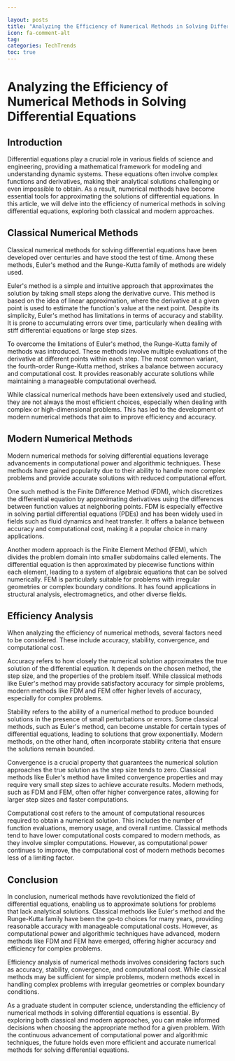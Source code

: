 ```yaml
---

layout: posts
title: "Analyzing the Efficiency of Numerical Methods in Solving Differential Equations"
icon: fa-comment-alt
tag:      
categories: TechTrends
toc: true
---
```




# Analyzing the Efficiency of Numerical Methods in Solving Differential Equations

## Introduction

Differential equations play a crucial role in various fields of science and engineering, providing a mathematical framework for modeling and understanding dynamic systems. These equations often involve complex functions and derivatives, making their analytical solutions challenging or even impossible to obtain. As a result, numerical methods have become essential tools for approximating the solutions of differential equations. In this article, we will delve into the efficiency of numerical methods in solving differential equations, exploring both classical and modern approaches.

## Classical Numerical Methods

Classical numerical methods for solving differential equations have been developed over centuries and have stood the test of time. Among these methods, Euler's method and the Runge-Kutta family of methods are widely used.

Euler's method is a simple and intuitive approach that approximates the solution by taking small steps along the derivative curve. This method is based on the idea of linear approximation, where the derivative at a given point is used to estimate the function's value at the next point. Despite its simplicity, Euler's method has limitations in terms of accuracy and stability. It is prone to accumulating errors over time, particularly when dealing with stiff differential equations or large step sizes.

To overcome the limitations of Euler's method, the Runge-Kutta family of methods was introduced. These methods involve multiple evaluations of the derivative at different points within each step. The most common variant, the fourth-order Runge-Kutta method, strikes a balance between accuracy and computational cost. It provides reasonably accurate solutions while maintaining a manageable computational overhead.

While classical numerical methods have been extensively used and studied, they are not always the most efficient choices, especially when dealing with complex or high-dimensional problems. This has led to the development of modern numerical methods that aim to improve efficiency and accuracy.

## Modern Numerical Methods

Modern numerical methods for solving differential equations leverage advancements in computational power and algorithmic techniques. These methods have gained popularity due to their ability to handle more complex problems and provide accurate solutions with reduced computational effort.

One such method is the Finite Difference Method (FDM), which discretizes the differential equation by approximating derivatives using the differences between function values at neighboring points. FDM is especially effective in solving partial differential equations (PDEs) and has been widely used in fields such as fluid dynamics and heat transfer. It offers a balance between accuracy and computational cost, making it a popular choice in many applications.

Another modern approach is the Finite Element Method (FEM), which divides the problem domain into smaller subdomains called elements. The differential equation is then approximated by piecewise functions within each element, leading to a system of algebraic equations that can be solved numerically. FEM is particularly suitable for problems with irregular geometries or complex boundary conditions. It has found applications in structural analysis, electromagnetics, and other diverse fields.

## Efficiency Analysis

When analyzing the efficiency of numerical methods, several factors need to be considered. These include accuracy, stability, convergence, and computational cost.

Accuracy refers to how closely the numerical solution approximates the true solution of the differential equation. It depends on the chosen method, the step size, and the properties of the problem itself. While classical methods like Euler's method may provide satisfactory accuracy for simple problems, modern methods like FDM and FEM offer higher levels of accuracy, especially for complex problems.

Stability refers to the ability of a numerical method to produce bounded solutions in the presence of small perturbations or errors. Some classical methods, such as Euler's method, can become unstable for certain types of differential equations, leading to solutions that grow exponentially. Modern methods, on the other hand, often incorporate stability criteria that ensure the solutions remain bounded.

Convergence is a crucial property that guarantees the numerical solution approaches the true solution as the step size tends to zero. Classical methods like Euler's method have limited convergence properties and may require very small step sizes to achieve accurate results. Modern methods, such as FDM and FEM, often offer higher convergence rates, allowing for larger step sizes and faster computations.

Computational cost refers to the amount of computational resources required to obtain a numerical solution. This includes the number of function evaluations, memory usage, and overall runtime. Classical methods tend to have lower computational costs compared to modern methods, as they involve simpler computations. However, as computational power continues to improve, the computational cost of modern methods becomes less of a limiting factor.

## Conclusion

In conclusion, numerical methods have revolutionized the field of differential equations, enabling us to approximate solutions for problems that lack analytical solutions. Classical methods like Euler's method and the Runge-Kutta family have been the go-to choices for many years, providing reasonable accuracy with manageable computational costs. However, as computational power and algorithmic techniques have advanced, modern methods like FDM and FEM have emerged, offering higher accuracy and efficiency for complex problems.

Efficiency analysis of numerical methods involves considering factors such as accuracy, stability, convergence, and computational cost. While classical methods may be sufficient for simple problems, modern methods excel in handling complex problems with irregular geometries or complex boundary conditions.

As a graduate student in computer science, understanding the efficiency of numerical methods in solving differential equations is essential. By exploring both classical and modern approaches, you can make informed decisions when choosing the appropriate method for a given problem. With the continuous advancement of computational power and algorithmic techniques, the future holds even more efficient and accurate numerical methods for solving differential equations.